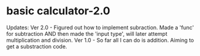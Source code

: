 # basic calculator-2.0
Updates:
Ver 2.0 - Figured out how to implement subraction. Made a 'func' for subtraction AND then made the 'input type', will later attempt multiplication and division.
Ver 1.0 - So far all I can do is addition. Aiming to get a substraction code.
